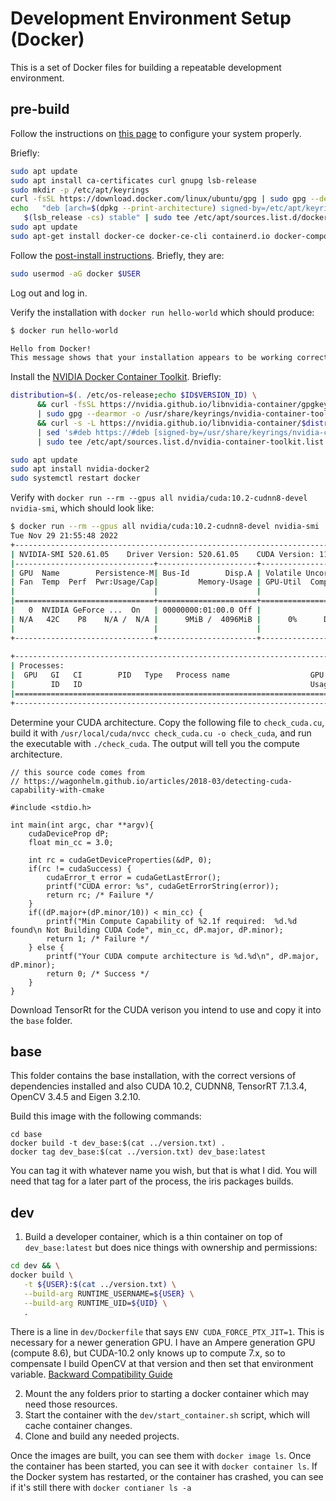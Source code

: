 # Development Environment Setup (Docker)

This is a set of Docker files for building a repeatable development environment.

## pre-build

Follow the instructions on [this page](https://docs.docker.com/engine/install/ubuntu/)
to configure your system properly. 

Briefly:

``` bash
sudo apt update
sudo apt install ca-certificates curl gnupg lsb-release
sudo mkdir -p /etc/apt/keyrings
curl -fsSL https://download.docker.com/linux/ubuntu/gpg | sudo gpg --dearmor -o /etc/apt/keyrings/docker.gpg
echo   "deb [arch=$(dpkg --print-architecture) signed-by=/etc/apt/keyrings/docker.gpg] https://download.docker.com/linux/ubuntu \
   $(lsb_release -cs) stable" | sudo tee /etc/apt/sources.list.d/docker.list > /dev/null
sudo apt update
sudo apt-get install docker-ce docker-ce-cli containerd.io docker-compose-plugin
```

Follow the [post-install instructions](https://docs.docker.com/engine/install/linux-postinstall/).
Briefly, they are:

``` bash
sudo usermod -aG docker $USER
```

Log out and log in.

Verify the installation with `docker run hello-world`
which should produce:

```bash
$ docker run hello-world

Hello from Docker!
This message shows that your installation appears to be working correctly.
```

Install the [NVIDIA Docker Container Toolkit](https://docs.nvidia.com/datacenter/cloud-native/container-toolkit/install-guide.html#docker). Briefly:

```bash
distribution=$(. /etc/os-release;echo $ID$VERSION_ID) \
      && curl -fsSL https://nvidia.github.io/libnvidia-container/gpgkey \
      | sudo gpg --dearmor -o /usr/share/keyrings/nvidia-container-toolkit-keyring.gpg \
      && curl -s -L https://nvidia.github.io/libnvidia-container/$distribution/libnvidia-container.list \
      | sed 's#deb https://#deb [signed-by=/usr/share/keyrings/nvidia-container-toolkit-keyring.gpg] https://#g' \
      | sudo tee /etc/apt/sources.list.d/nvidia-container-toolkit.list

sudo apt update
sudo apt install nvidia-docker2
sudo systemctl restart docker
```

Verify with `docker run --rm --gpus all nvidia/cuda:10.2-cudnn8-devel nvidia-smi`, which should look like:

```bash
$ docker run --rm --gpus all nvidia/cuda:10.2-cudnn8-devel nvidia-smi
Tue Nov 29 21:55:48 2022       
+-----------------------------------------------------------------------------+
| NVIDIA-SMI 520.61.05    Driver Version: 520.61.05    CUDA Version: 11.8     |
|-------------------------------+----------------------+----------------------+
| GPU  Name        Persistence-M| Bus-Id        Disp.A | Volatile Uncorr. ECC |
| Fan  Temp  Perf  Pwr:Usage/Cap|         Memory-Usage | GPU-Util  Compute M. |
|                               |                      |               MIG M. |
|===============================+======================+======================|
|   0  NVIDIA GeForce ...  On   | 00000000:01:00.0 Off |                  N/A |
| N/A   42C    P8    N/A /  N/A |      9MiB /  4096MiB |      0%      Default |
|                               |                      |                  N/A |
+-------------------------------+----------------------+----------------------+
                                                                               
+-----------------------------------------------------------------------------+
| Processes:                                                                  |
|  GPU   GI   CI        PID   Type   Process name                  GPU Memory |
|        ID   ID                                                   Usage      |
|=============================================================================|
+-----------------------------------------------------------------------------+
```


Determine your CUDA architecture.
Copy the following file to `check_cuda.cu`, build it with `/usr/local/cuda/nvcc check_cuda.cu -o check_cuda`, and run the executable with `./check_cuda`. The output will tell you the compute architecture.
```cuda
// this source code comes from 
// https://wagonhelm.github.io/articles/2018-03/detecting-cuda-capability-with-cmake

#include <stdio.h>

int main(int argc, char **argv){
    cudaDeviceProp dP;
    float min_cc = 3.0;

    int rc = cudaGetDeviceProperties(&dP, 0);
    if(rc != cudaSuccess) {
        cudaError_t error = cudaGetLastError();
        printf("CUDA error: %s", cudaGetErrorString(error));
        return rc; /* Failure */
    }
    if((dP.major+(dP.minor/10)) < min_cc) {
        printf("Min Compute Capability of %2.1f required:  %d.%d found\n Not Building CUDA Code", min_cc, dP.major, dP.minor);
        return 1; /* Failure */
    } else {
        printf("Your CUDA compute architecture is %d.%d\n", dP.major, dP.minor);
        return 0; /* Success */
    }
}
```

Download TensorRt for the CUDA verison you intend to use and copy it into the `base` folder. 

## base

This folder contains the base installation, with the correct versions of dependencies
installed and also CUDA 10.2, CUDNN8, TensorRT 7.1.3.4, OpenCV 3.4.5 and Eigen 3.2.10.

Build this image with the following commands:  
```
cd base
docker build -t dev_base:$(cat ../version.txt) .
docker tag dev_base:$(cat ../version.txt) dev_base:latest
```

You can tag it with whatever name you wish, but that is what I did. You will need that
tag for a later part of the process, the iris packages builds.

## dev

1. Build a developer container, which is a thin container on top of `dev_base:latest` but does nice things with ownership and permissions: 
```bash
cd dev && \
docker build \
   -t ${USER}:$(cat ../version.txt) \
   --build-arg RUNTIME_USERNAME=${USER} \
   --build-arg RUNTIME_UID=${UID} \
   .
```

There is a line in `dev/Dockerfile` that says `ENV CUDA_FORCE_PTX_JIT=1`. This is necessary for a newer generation
GPU. I have an Ampere generation GPU (compute 8.6), but CUDA-10.2
only knows up to compute 7.x, so to compensate I build OpenCV at
that version and then set that environment variable.
[Backward Compatibility Guide](https://docs.nvidia.com/cuda/ampere-compatibility-guide/)


2. Mount the any folders prior to starting a docker container which may need those resources.
3. Start the container with the `dev/start_container.sh` script, which will cache container changes.
4. Clone and build any needed projects.

Once the images are built, you can see them with `docker image ls`. Once the
container has been started, you can see it with `docker container ls`. If the
Docker system has restarted, or the container has crashed, you can see if
it's still there with `docker contianer ls -a`

